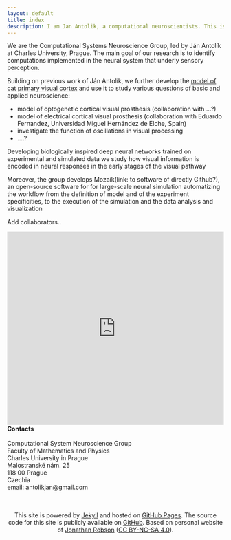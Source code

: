 ```yaml
---
layout: default
title: index
description: I am Jan Antolik, a computational neuroscientists. This is my homepage with my publications, active projects, and project proposals for anybody interested.
---
```


We are the Computational Systems Neuroscience Group, led by Ján Antolík at Charles University, Prague. The main goal of our research is to identify computations implemented in the neural system that underly sensory perception.

Building on previous work of Ján Antolík, we further develop the <a href="https://www.biorxiv.org/content/10.1101/416156v4">model of cat primary visual cortex</a> and use it to study various questions of basic and applied neuroscience:

- model of optogenetic cortical visual prosthesis (collaboration with ...?)
- model of electrical cortical visual prosthesis (collaboration with Eduardo Fernandez, Universidad Miguel Hernández de Elche, Spain)
- investigate the function of oscillations in visual processing
- ....?

Developing biologically inspired deep neural networks trained on experimental and simulated data we study how visual information is encoded in neural responses in the early stages of the visual pathway

Moreover, the group develops Mozaik(link: to software of directly Github?), an open-source software for for large-scale neural simulation automatizing the workflow from the definition of model and of the experiment specificities, to the execution of the simulation and the data analysis and visualization

Add collaborators..

<div>
    <div style="display:inline-block, width:60%">
        <div class="mapouter">
            <div class="gmap_canvas">
                <iframe src="https://www.google.com/maps/embed?pb=!1m14!1m8!1m3!1d2559.8947125084264!2d14.4006772!3d50.0882581!3m2!1i1024!2i768!4f13.1!3m3!1m2!1s0x0%3A0xdbc36558fd05ccd7!2sUniverzita%20Karlova%2C%20Matematicko-fyzik%C3%A1ln%C3%AD%20fakulta%2C%20Informatick%C3%A1%20sekce!5e0!3m2!1sit!2scz!4v1614553843320!5m2!1sit!2scz" height="450" style="border:0; width:100%" allowfullscreen="" loading="lazy"></iframe> 
            </div>
        </div>
    <div style="width:30%, padding-left:50px, display:inline-block">
        <b>Contacts</b>
        <br>
        <br>
        Computational System Neuroscience Group <br>
        Faculty of Mathematics and Physics<br>
        Charles University in Prague<br>
        Malostranské nám. 25<br>
        118 00 Prague<br>
        Czechia<br>
        email: antolikjan@gmail.com
    </div>
</div>

<br>
<br>

<p align='center'>This site is powered by <a href="http://jekyllrb.com/">Jekyll</a> and hosted on
<a href="https://pages.github.com/">GitHub Pages</a>. The source code for this site is publicly available on
<a href="https://github.com/">GitHub</a>. Based on personal website of <a href="http://jnrbsn.com/">Jonathan Robson</a> (<a href="http://creativecommons.org/licenses/by-nc-sa/4.0/" >CC BY-NC-SA 4.0</a>).</p>
